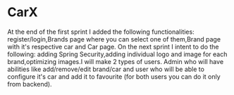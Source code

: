 # CarX

At the end of the first sprint I added the following functionalities: register/login,Brands page where you can select one of them,Brand page with it's respective car and Car page.
On the next sprint I intent to do the following: adding Spring Security,adding individual logo and image for each brand,optimizing images.I will make 2 types of users.
Admin who will have abilities like add/remove/edit brand/car  and user who will be able to configure it's car and add it to favourite (for both users you can do it only from backend).
